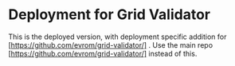 # Deployment for Grid Validator
This is the deployed version, with deployment specific addition for [https://github.com/evrom/grid-validator/] . Use the main repo [https://github.com/evrom/grid-validator/] instead of this.
